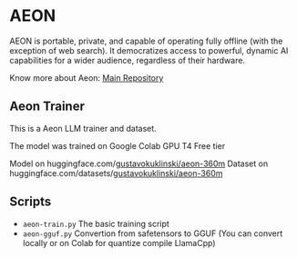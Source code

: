 # AEON
AEON is portable, private, and capable of operating fully offline (with the exception of web search). It democratizes access to powerful, dynamic AI capabilities for a wider audience, regardless of their hardware.

Know more about Aeon: [Main Repository](https://github.com/gustavokuklinski/aeon.ai/)

## Aeon Trainer
This is a Aeon LLM trainer and dataset.

The model was trained on Google Colab GPU T4 Free tier

Model on huggingface.com/[gustavokuklinski/aeon-360m](https://huggingface.co/gustavokuklinski/aeon-360m)
Dataset on huggingface.com/datasets/[gustavokuklinski/aeon-360m](https://huggingface.co/datasets/gustavokuklinski/aeon)

## Scripts
- `aeon-train.py` The basic training script
- `aeon-gguf.py` Convertion from safetensors to GGUF (You can convert locally or on Colab for quantize compile LlamaCpp)